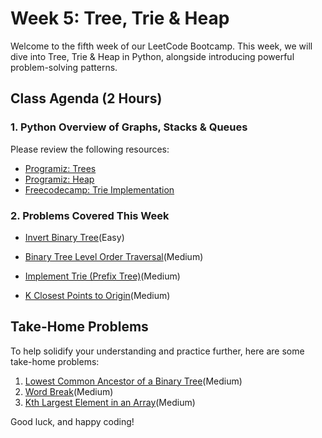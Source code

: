 # Week 5: Tree, Trie & Heap

Welcome to the fifth week of our LeetCode Bootcamp. This week, we will dive into Tree, Trie & Heap in Python, alongside introducing powerful problem-solving patterns.

## Class Agenda (2 Hours)

### 1. Python Overview of Graphs, Stacks & Queues

Please review the following resources:

- [Programiz: Trees](https://www.programiz.com/dsa/trees)
- [Programiz: Heap](https://www.programiz.com/dsa/heap-data-structure)
- [Freecodecamp: Trie Implementation](https://www.freecodecamp.org/news/trie-data-structure-implementation/)

### 2. Problems Covered This Week

- [Invert Binary Tree](https://leetcode.com/problems/invert-binary-tree/description/)(Easy)

- [Binary Tree Level Order Traversal](https://leetcode.com/problems/binary-tree-level-order-traversal/description/)(Medium)

- [Implement Trie (Prefix Tree)](https://leetcode.com/problems/implement-trie-prefix-tree/description/)(Medium)

- [K Closest Points to Origin](https://leetcode.com/problems/k-closest-points-to-origin/description/)(Medium)

## Take-Home Problems

To help solidify your understanding and practice further, here are some take-home problems:

1. [Lowest Common Ancestor of a Binary Tree](https://leetcode.com/problems/lowest-common-ancestor-of-a-binary-tree/description/)(Medium)
2. [Word Break](https://leetcode.com/problems/word-break/description/)(Medium)
3. [Kth Largest Element in an Array](https://leetcode.com/problems/kth-largest-element-in-an-array/description/)(Medium)

Good luck, and happy coding!
